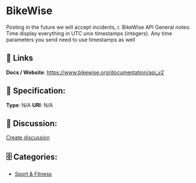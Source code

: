 # BikeWise


Posting in the future we will accept incidents, r. BikeWise API General notes: Time display everything in UTC unix timestamps (integers).  Any time parameters you send need to use timestamps as well

##  🔗 Links
**Docs / Website**: https://www.bikewise.org/documentation/api_v2

## 🧬 Specification:
**Type**: N/A
**URI**: N/A

## 💬 Discussion:
[Create discussion](https://github.com/apis-list/apis-list/discussions/new)

## 🗄️ Categories:
- [Sport & Fitness](https://github.com/apis-list/apis-list#sport--fitness)










